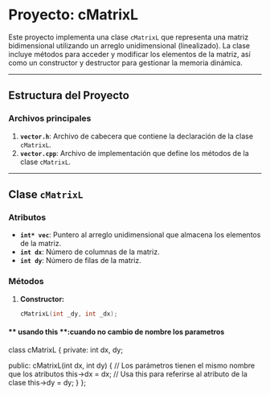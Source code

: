 # Proyecto: cMatrixL

Este proyecto implementa una clase `cMatrixL` que representa una matriz bidimensional utilizando un arreglo unidimensional (linealizado). La clase incluye métodos para acceder y modificar los elementos de la matriz, así como un constructor y destructor para gestionar la memoria dinámica.

---

## **Estructura del Proyecto**

### **Archivos principales**
1. **`vector.h`**: Archivo de cabecera que contiene la declaración de la clase `cMatrixL`.
2. **`vector.cpp`**: Archivo de implementación que define los métodos de la clase `cMatrixL`.

---

## **Clase `cMatrixL`**

### **Atributos**
- **`int* vec`**: Puntero al arreglo unidimensional que almacena los elementos de la matriz.
- **`int dx`**: Número de columnas de la matriz.
- **`int dy`**: Número de filas de la matriz.

### **Métodos**
1. **Constructor:**
   ```cpp
   cMatrixL(int _dy, int _dx);

#### ** usando this **:cuando no cambio de nombre los parametros
class cMatrixL {
private:
    int dx, dy;

public:
    cMatrixL(int dx, int dy) { // Los parámetros tienen el mismo nombre que los atributos
        this->dx = dx; // Usa this para referirse al atributo de la clase
        this->dy = dy;
    }
};   